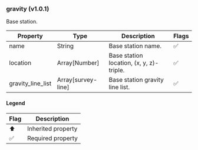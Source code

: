 ### gravity (v1.0.1)
Base station.

| Property | Type | Description | Flags |
|---|---|---|---|
| name | String | Base station name. | ✅ |
| location | Array[Number] | Base station location, (x, y, z)-triple. | ✅ |
| gravity_line_list | Array[survey-line] | Base station gravity line list. | ✅ |


#### Legend

| Flag | Description |
| --- | --- |
| ⬆️ | Inherited property |
| ✅ | Required property |

